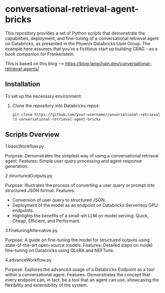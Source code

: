 # conversational-retrieval-agent-bricks

This repository provides a set of Python scripts that demonstrate the capabilities, deployment, and fine-tuning of a conversational retrieval agent on Databricks, as presented in the Phoenix Databricks User Group.
The example here assumes that you're a fictitious start up building CRAG - as a book companion for Frankenstein.

This is based on this blog --> https://blog.langchain.dev/conversational-retrieval-agents/

## Installation

To set up the necessary environment:

1. Clone the repository into Databricks repos:
   ```bash
   git clone https://github.com/your-username/conversational-retrieval-agent-bricks.git
   cd conversational-retrieval-agent-bricks

## Scripts Overview

1.basicWorkflow.py

Purpose: Demonstrates the simplest way of using a conversational retrieval agent.
Features: Simple user query processing and agent response generation.

2.structuredOutputs.py

Purpose: Illustrates the process of converting a user query or prompt into structured JSON format.
Features:
- Conversion of user query to structured JSON.
- Deployment of the model as an endpoint on Databricks Serverless GPU endpoints.
- Highlights the benefits of a small-sih LLM on model serving: Quick, Cheap, Efficient, and Performant.

3.finetuningAlternative.py

Purpose: A guide on fine-tuning the model for structured outputs using state-of-the-art open-source models.
Features: Detailed steps on model fine-tuning on Databricks using QLoRA and NEFTune.

4.advanceWorkflow.py

Purpose: Explores the advanced usage of a Databricks Endpoint as a tool within a conversational agent.
Features: Demonstrates the concept that every endpoint can, in fact, be a tool that an agent can use, showcasing the flexibility and extensibility of the system.
